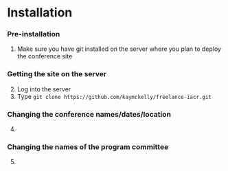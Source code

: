 # Installation
### Pre-installation
1. Make sure you have git installed on the server where you plan to deploy the conference site

### Getting the site on the server
2. Log into the server
3. Type ```git clone https://github.com/kaymckelly/freelance-iacr.git```

### Changing the conference names/dates/location
4.

### Changing the names of the program committee
5. 
